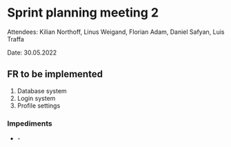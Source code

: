 # Sprint planning meeting 2

Attendees: Kilian Northoff, Linus Weigand, Florian Adam, Daniel Safyan, Luis Traffa

Date: 30.05.2022

## FR to be implemented

1. Database system
2. Login system
3. Profile settings

### Impediments
- \-
